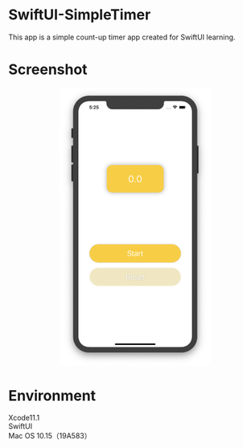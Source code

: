 # SwiftUI-SimpleTimer
This app is a simple count-up timer app created for SwiftUI learning.

# Screenshot

<div align="center">
  <img width="300" alt="SwiftUI-SimpleTimer-Screenshot" src="https://github.com/kazy-dev/SwiftUI-SimpleTimer/blob/master/SwiftUI-SimpleTimer/Resources/screenshot.png">
  </div>

# Environment
Xcode11.1  
SwiftUI  
Mac OS 10.15（19A583）  
